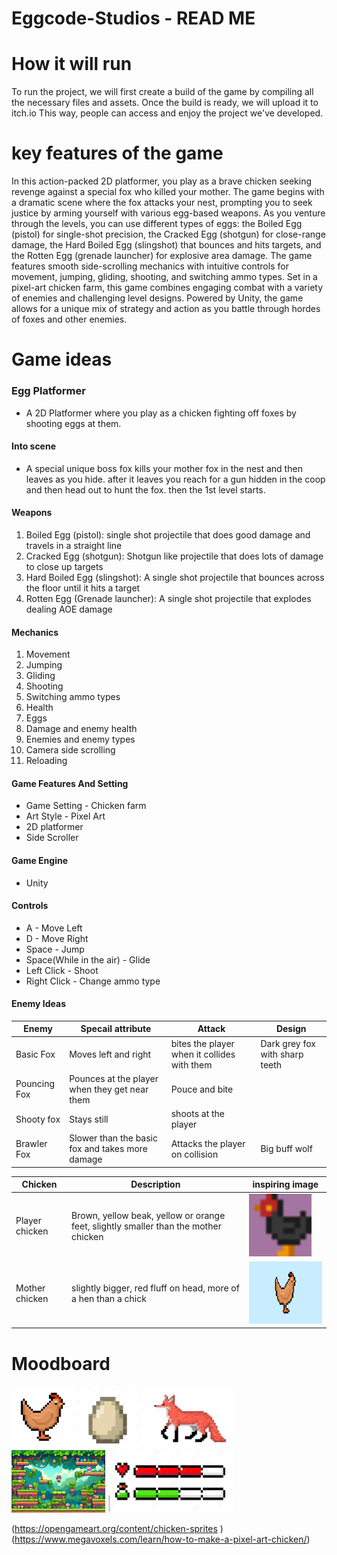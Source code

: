 # Eggcode-Studios - READ ME

# How it will run 

To run the project, we will first create a build of the game by compiling all the necessary files and assets. Once the build is ready, we will upload it to itch.io This way, people can access and enjoy the project we've developed.

# key features of the game 

In this action-packed 2D platformer, you play as a brave chicken seeking revenge against a special fox who killed your mother. The game begins with a dramatic scene where the fox attacks your nest, prompting you to seek justice by arming yourself with various egg-based weapons. As you venture through the levels, you can use different types of eggs: the Boiled Egg (pistol) for single-shot precision, the Cracked Egg (shotgun) for close-range damage, the Hard Boiled Egg (slingshot) that bounces and hits targets, and the Rotten Egg (grenade launcher) for explosive area damage. The game features smooth side-scrolling mechanics with intuitive controls for movement, jumping, gliding, shooting, and switching ammo types. Set in a pixel-art chicken farm, this game combines engaging combat with a variety of enemies and challenging level designs. Powered by Unity, the game allows for a unique mix of strategy and action as you battle through hordes of foxes and other enemies. 

# Game ideas
### Egg Platformer
- A 2D Platformer where you play as a chicken fighting off foxes by shooting eggs at them.

#### Into scene
- A special unique boss fox kills your mother fox in the nest and then leaves as you hide. after it leaves you reach for a gun hidden in the coop and then head out to hunt the fox. then the 1st level starts.
 #### Weapons
 1. Boiled Egg (pistol): single shot projectile that does good damage and travels in a straight line
 2. Cracked Egg (shotgun): Shotgun like projectile that does lots of damage to close up targets
 3. Hard Boiled Egg (slingshot): A single shot projectile that bounces across the floor until it hits a target
 4. Rotten Egg (Grenade launcher): A single shot projectile that explodes dealing AOE damage
 #### Mechanics
 1. Movement 
 2. Jumping
 3. Gliding 
 4. Shooting
 5. Switching ammo types 
 6. Health 
 7. Eggs
 8. Damage and enemy health 
 9. Enemies and enemy types
 10. Camera side scrolling
 11. Reloading
 #### Game Features And Setting
 - Game Setting - Chicken farm
 - Art Style - Pixel Art
 - 2D platformer
 - Side Scroller
 #### Game Engine
 - Unity
 #### Controls
 - A - Move Left
 - D - Move Right
 - Space - Jump
 - Space(While in the air) - Glide
 - Left Click - Shoot
 - Right Click - Change ammo type
 #### Enemy Ideas
| Enemy | Specail attribute | Attack | Design |
| --- | --- | --- | --- |
| Basic Fox | Moves left and right | bites the player when it collides with them  | Dark grey fox with sharp teeth |
| Pouncing Fox | Pounces at the player when they get near them | Pouce and bite |  |
| Shooty fox | Stays still | shoots at the player |  |
| Brawler Fox | Slower than the basic fox and takes more damage | Attacks the player on collision | Big buff wolf |

 |Chicken |Description | inspiring image |
 |--------|------------|-----------------|
 |Player chicken | Brown, yellow beak, yellow or orange feet, slightly smaller than the mother chicken| <img src="chickenprofilestaticx2.gif" width="100" height="100"> 
 |Mother chicken| slightly bigger, red fluff on head, more of a hen than a chick | <img src="brown mum chicken.png" width="200" height="100">
 

 # Moodboard 
<img src="chicken.jpg" width="100" height="100"> 
<img src="egg.jpg" width="100" height="100"> 
<img src="fox.jpg" width="150" height="100"> 
<img src="2d platform.jpg" width="150" height="100"> 
<img src="health bar.jpg" width="200" height="100"> 


(https://opengameart.org/content/chicken-sprites ) 
(https://www.megavoxels.com/learn/how-to-make-a-pixel-art-chicken/)



 
